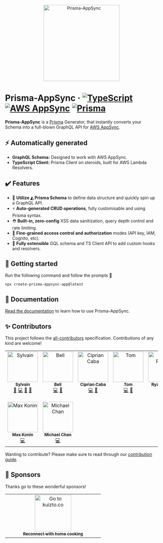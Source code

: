 <p align="center">
    <img width="250" height="250" src="https://prisma-appsync.vercel.app/logo.png" alt="Prisma-AppSync" />
</p>

# Prisma-AppSync &middot; [![TypeScript](https://img.shields.io/badge/-TypeScript-2D3748?logo=typescript&colorA=0096ff&logoColor=fff)](/packages/client/src/) [![AWS AppSync](https://img.shields.io/badge/-AWS%20AppSync-2D3748?logo=amazon-aws&colorA=EB5F05&logoColor=fff)](https://aws.amazon.com/appsync/) [![Prisma](https://img.shields.io/badge/-Prisma%20Generator-2D3748?logo=prisma&colorA=5B67D8&logoColor=fff)](https://www.prisma.io)

**Prisma-AppSync** is a [Prisma](https://www.prisma.io) Generator, that instantly converts your Schema into a full-blown GraphQL&#160;API for [AWS AppSync](https://aws.amazon.com/appsync/).

## ⚡ Automatically generated

- **GraphQL Schema:** Designed to work with AWS AppSync.
- **TypeScript Client:** Prisma Client on steroids, built for AWS Lambda Resolvers.

## ✔️ Features

- 💎 **Utilize ◭ Prisma Schema** to define data structure and quickly spin up a GraphQL API.
- ⚡️ **Auto-generated CRUD operations**, fully customisable and using Prisma syntax.
- ⛑ **Built-in, zero-config** XSS data sanitization, query depth control and rate limiting.
- 🔐 **Fine-grained access control and authorization** modes (API key, IAM, Cognito, etc).
- 🔌 **Fully extensible** GQL schema and TS Client API to add custom hooks and resolvers.

## 🚀 Getting started

Run the following command and follow the prompts 🙂

```shell
npx create-prisma-appsync-app@latest
```

## 📓 Documentation

[Read the documentation](https://prisma-appsync.vercel.app) to learn how to use Prisma-AppSync.

## ✨ Contributors

This project follows the [all-contributors](https://allcontributors.org/) specification. Contributions of any kind are welcome!

<!-- ALL-CONTRIBUTORS-LIST:START - Do not remove or modify this section -->
<!-- prettier-ignore-start -->
<!-- markdownlint-disable -->
<table>
  <tbody>
    <tr>
      <td align="center" valign="top" width="14.28%"><a href="https://sylvainsimao.fr"><img src="https://avatars.githubusercontent.com/u/4679377?v=4?s=100" width="100px;" alt="Sylvain"/><br /><sub><b>Sylvain</b></sub></a><br /><a href="#creator-maoosi" title="Creator & maintainer">🐙</a> <a href="https://github.com/maoosi/prisma-appsync/commits?author=maoosi" title="Code">💻</a> <a href="#ideas-maoosi" title="Ideas, Planning, & Feedback">🤔</a> <a href="https://github.com/maoosi/prisma-appsync/commits?author=maoosi" title="Documentation">📖</a></td>
      <td align="center" valign="top" width="14.28%"><a href="http://bell.moe"><img src="https://avatars.githubusercontent.com/u/3979239?v=4?s=100" width="100px;" alt="Bell"/><br /><sub><b>Bell</b></sub></a><br /><a href="https://github.com/maoosi/prisma-appsync/commits?author=Tenrys" title="Code">💻</a> <a href="#ideas-Tenrys" title="Ideas, Planning, & Feedback">🤔</a></td>
      <td align="center" valign="top" width="14.28%"><a href="http://www.cipriancaba.com"><img src="https://avatars.githubusercontent.com/u/695515?v=4?s=100" width="100px;" alt="Ciprian Caba"/><br /><sub><b>Ciprian Caba</b></sub></a><br /><a href="https://github.com/maoosi/prisma-appsync/commits?author=cipriancaba" title="Code">💻</a> <a href="#ideas-cipriancaba" title="Ideas, Planning, & Feedback">🤔</a></td>
      <td align="center" valign="top" width="14.28%"><a href="https://github.com/tomschut"><img src="https://avatars.githubusercontent.com/u/4933446?v=4?s=100" width="100px;" alt="Tom"/><br /><sub><b>Tom</b></sub></a><br /><a href="https://github.com/maoosi/prisma-appsync/commits?author=tomschut" title="Code">💻</a> <a href="#ideas-tomschut" title="Ideas, Planning, & Feedback">🤔</a></td>
      <td align="center" valign="top" width="14.28%"><a href="http://ryanparker.dev"><img src="https://avatars.githubusercontent.com/u/17558268?v=4?s=100" width="100px;" alt="Ryan Parker"/><br /><sub><b>Ryan Parker</b></sub></a><br /><a href="https://github.com/maoosi/prisma-appsync/commits?author=ryparker" title="Code">💻</a></td>
      <td align="center" valign="top" width="14.28%"><a href="https://www.cameronjjenkinson.com"><img src="https://avatars.githubusercontent.com/u/5429478?v=4?s=100" width="100px;" alt="Cameron Jenkinson"/><br /><sub><b>Cameron Jenkinson</b></sub></a><br /><a href="https://github.com/maoosi/prisma-appsync/commits?author=cjjenkinson" title="Code">💻</a></td>
      <td align="center" valign="top" width="14.28%"><a href="https://github.com/jeremy-white"><img src="https://avatars.githubusercontent.com/u/42325631?v=4?s=100" width="100px;" alt="jeremy-white"/><br /><sub><b>jeremy-white</b></sub></a><br /><a href="https://github.com/maoosi/prisma-appsync/commits?author=jeremy-white" title="Code">💻</a></td>
    </tr>
    <tr>
      <td align="center" valign="top" width="14.28%"><a href="https://github.com/max-konin"><img src="https://avatars.githubusercontent.com/u/1570356?v=4?s=100" width="100px;" alt="Max Konin"/><br /><sub><b>Max Konin</b></sub></a><br /><a href="https://github.com/maoosi/prisma-appsync/commits?author=max-konin" title="Code">💻</a></td>
      <td align="center" valign="top" width="14.28%"><a href="https://github.com/michachan"><img src="https://avatars.githubusercontent.com/u/27760344?v=4?s=100" width="100px;" alt="Michael Chan"/><br /><sub><b>Michael Chan</b></sub></a><br /><a href="https://github.com/maoosi/prisma-appsync/commits?author=michachan" title="Code">💻</a></td>
    </tr>
  </tbody>
</table>

<!-- markdownlint-restore -->
<!-- prettier-ignore-end -->

<!-- ALL-CONTRIBUTORS-LIST:END -->

Wanting to contribute? Please make sure to read through our [contribution guide](https://prisma-appsync.vercel.app/contributing.html).

## 🤟 Sponsors

Thanks go to these wonderful sponsors!

<table>
      <tr>
        <td align="center" style="width:300px;">
            <a href="https://kuizto.co" rel="noopener" target="_blank">
                <img src="https://prisma-appsync.vercel.app/sponsors/kuizto-logo.jpg" width="120px;" alt="Go to kuizto.co"/>
                <br /><sub><b>Reconnect with home cooking</b></sub>
            </a>
        </td>
    </tr>
</table>
